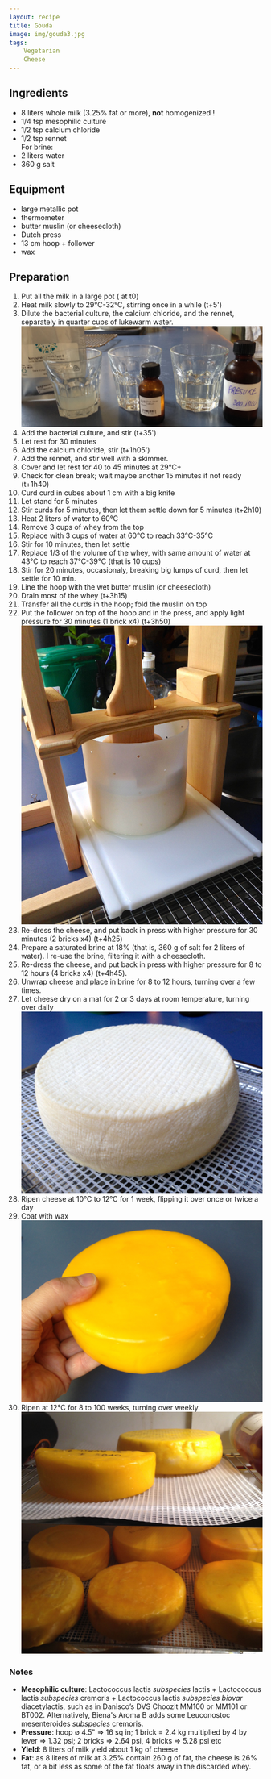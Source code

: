 ```yaml
---
layout: recipe
title: Gouda
image: img/gouda3.jpg  
tags:
    Vegetarian
    Cheese
---
```

## Ingredients
* 8 liters whole milk (3.25% fat or more), __not__ homogenized !
* 1/4 tsp mesophilic culture
* 1/2 tsp calcium chloride
* 1/2 tsp rennet   
For brine:       
* 2 liters water   
* 360 g salt   

## Equipment
* large metallic pot
* thermometer
* butter muslin (or cheesecloth)
* Dutch press
* 13 cm hoop + follower
* wax

## Preparation
1. Put all the milk in a large pot ( at t0)
2. Heat milk slowly to 29°C-32°C, stirring once in a while (t+5')
2. Dilute the bacterial culture, the calcium chloride, and the rennet, separately in quarter cups of lukewarm water.  
![image](img/gouda4.jpg)   
3. Add the bacterial culture, and stir (t+35')  
3. Let rest for 30 minutes
4. Add the calcium chloride, stir (t+1h05')
5. Add the rennet, and stir well with a skimmer.
6. Cover and let rest for 40 to 45 minutes at 29°C+ 
7. Check for clean break; wait maybe another 15 minutes if not ready (t+1h40)
8. Curd curd in cubes about 1 cm with a big knife
9. Let stand for 5 minutes
9. Stir curds for 5 minutes, then let them settle down for 5 minutes (t+2h10)
10. Heat 2 liters of water to 60°C
11. Remove 3 cups of whey from the top
12. Replace with 3 cups of water at 60°C to reach 33°C-35°C
13. Stir for 10 minutes, then let settle
14. Replace 1/3 of the volume of the whey, with same amount of water at 43°C to reach 37°C-39°C (that is 10 cups)
15. Stir for 20 minutes, occasionaly, breaking big lumps of curd, then let settle for 10 min.
16. Line the hoop with the wet butter muslin (or cheesecloth)
17. Drain most of the whey (t+3h15) 
18. Transfer all the curds in the hoop; fold the muslin on top 
19. Put the follower on top of the hoop and in the press, and apply light pressure for 30 minutes (1 brick x4)  (t+3h50)   
![image](img/gouda2.jpg)  
20. Re-dress the cheese, and put back in press with higher pressure for 30 minutes (2 bricks x4)  (t+4h25)  
21. Prepare a saturated brine at 18% (that is, 360 g of salt for 2 liters of water). I re-use the brine, filtering it with a cheesecloth.   
22. Re-dress the cheese, and put back in press with higher pressure for 8 to 12 hours (4 bricks x4)  (t+4h45).   
22. Unwrap cheese and place in brine for 8 to 12 hours, turning over a few times.  
23. Let cheese dry on a mat for 2 or 3 days at room temperature, turning over daily      
![image](img/gouda3.jpg) 
24. Ripen cheese at 10°C to 12°C for 1 week, flipping it over once or twice a day
25. Coat with wax   
![image](img/gouda1.jpg) 
26. Ripen at 12°C for 8 to 100 weeks, turning over weekly.  
![image](img/gouda6.jpg) 

### Notes   
* __Mesophilic culture__: Lactococcus lactis *subspecies* lactis + Lactococcus lactis *subspecies* cremoris + Lactococcus lactis *subspecies biovar* diacetylactis, such as in Danisco’s DVS Choozit MM100 or MM101 or BT002. Alternatively, Biena's Aroma B adds some Leuconostoc mesenteroides *subspecies* cremoris.      
* __Pressure__: hoop ∅ 4.5" => 16 sq in; 1 brick = 2.4 kg multiplied by 4 by lever => 1.32 psi; 2 bricks => 2.64 psi, 4 bricks => 5.28 psi etc   
* __Yield__: 8 liters of milk yield about 1 kg of cheese   
* __Fat__: as 8 liters of milk at 3.25% contain 260 g of fat, the cheese is 26% fat, or a bit less as some of the fat floats away in the discarded whey.   